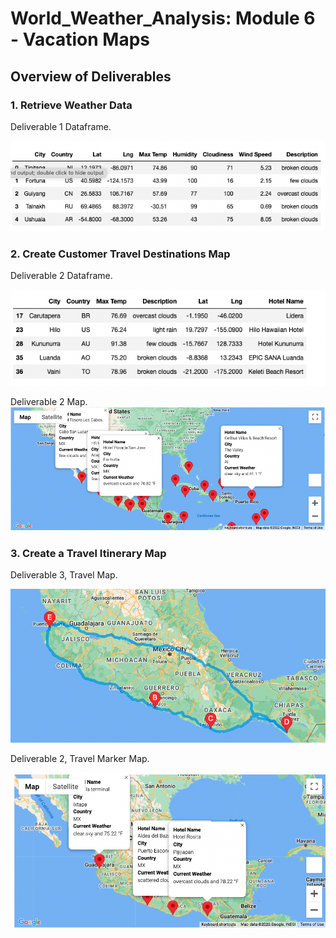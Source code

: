 # World_Weather_Analysis: Module 6 - Vacation Maps

## Overview of Deliverables 

### 1. Retrieve Weather Data 

Deliverable 1 Dataframe.

![dev_1](Images/Dev1_DataFrame.png "Dev 1 Image")

### 2. Create Customer Travel Destinations Map

Deliverable 2 Dataframe. 

![dev_2.1](Images/Dev2_Clean_Hotels.png "Dev 2 Image")

Deliverable 2 Map.
![dev_2.2](/WeatherPY_vacation_map.png "Dev 2 Map")

### 3. Create a Travel Itinerary Map

Deliverable 3, Travel Map.

![dev_3.1](Images/WeatherPy_travel_map.png "Dev 3, Map 1")

Deliverable 2, Travel Marker Map.

![dev_3.2](Images/WeatherPy_travel_map_markers.png "Dev 3, Map 2")




